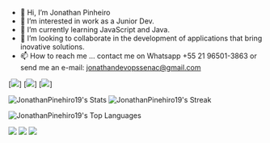 - 👋 Hi, I’m Jonathan Pinheiro
- 👀 I’m interested in work as a Junior Dev.
- 🌱 I’m currently learning JavaScript and Java.
- 💞️ I’m looking to collaborate in the development of applications that bring inovative solutions.
- 📫 How to reach me ... contact me on Whatsapp +55 21 96501-3863 or send me an e-mail: jonathandevopssenac@gmail.com

[<img src="https://www.pngwing.com/en/free-png-nxotz" />] 
[<img src="https://www.pngwing.com/en/free-png-yjemi" />]
[<img src="https://www.pngwing.com/en/free-png-xgiap" />]

![JonathanPinehiro19's Stats](https://github-readme-stats.vercel.app/api?username=JonathanPinehiro19&theme=vue-dark&show_icons=true&hide_border=true&count_private=true)
![JonathanPinehiro19's Streak](https://github-readme-streak-stats.herokuapp.com/?user=JonathanPinehiro19&theme=vue-dark&hide_border=true)


![JonathanPinehiro19's Top Languages](https://github-readme-stats.vercel.app/api/top-langs/?username=JonathanPinehiro19&theme=vue-dark&show_icons=true&hide_border=true&layout=compact)

[<img src="https://img.shields.io/badge/linkedin-%230077B5.svg?&style=for-the-badge&logo=linkedin&logoColor=white" />](https://www.linkedin.com/in/jonathan-pinheiro-a294a1177/) [<img src = "https://img.shields.io/badge/instagram-%23E4405F.svg?&style=for-the-badge&logo=instagram&logoColor=white">](https://instagram.com/jonathan_pinheiros?igshid=MzNlNGNkZWQ4Mg==) [<img src = "https://img.shields.io/badge/facebook-%231877F2.svg?&style=for-the-badge&logo=facebook&logoColor=white">](https://www.facebook.com/profile.php?id=100017716937199&mibextid=ZbWKwL)
<!---
JonathanPinehiro19/JonathanPinehiro19 is a ✨ special ✨ repository because its `README.md` (this file) appears on your GitHub profile.
You can click the Preview link to take a look at your changes.
--->
